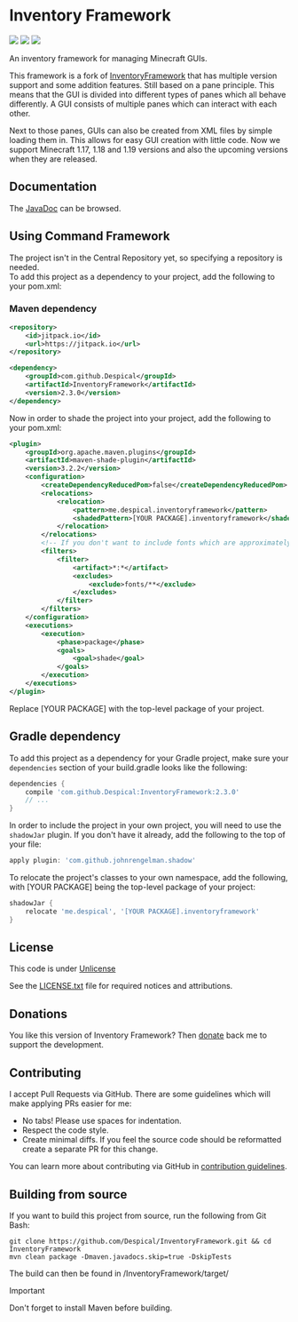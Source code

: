 # Inventory Framework
[![](https://jitpack.io/v/Despical/InventoryFramework.svg)](https://jitpack.io/#Despical/InventoryFramework)
[![](https://img.shields.io/badge/JavaDocs-latest-lime.svg)](https://javadoc.io/doc/com.github.Despical/InventoryFramework)
[![](https://img.shields.io/badge/Wiki-click-lime.svg)](https://github.com/Despical/InventoryFramework/wiki)

An inventory framework for managing Minecraft GUIs.

This framework is a fork of [InventoryFramework](https://github.com/stefvanschie/IF) that has multiple version support and some addition features. Still based on a pane principle. This means that the GUI is divided into different types of panes which all behave differently. A GUI consists of multiple panes which can interact with each other.

Next to those panes, GUIs can also be created from XML files by simple loading them in. This allows for easy GUI creation with little code. Now we support Minecraft 1.17, 1.18 and 1.19 versions and also the upcoming versions when they are released.

## Documentation
The [JavaDoc](https://javadoc.jitpack.io/com/github/Despical/InventoryFramework/latest/javadoc/index.html) can be browsed.

## Using Command Framework
The project isn't in the Central Repository yet, so specifying a repository is needed.<br>
To add this project as a dependency to your project, add the following to your pom.xml:

### Maven dependency
```xml
<repository>
    <id>jitpack.io</id>
    <url>https://jitpack.io</url>
</repository>
```
```xml
<dependency>
    <groupId>com.github.Despical</groupId>
    <artifactId>InventoryFramework</artifactId>
    <version>2.3.0</version>
</dependency>
```

Now in order to shade the project into your project, add the following to your pom.xml:
```XML
<plugin>
    <groupId>org.apache.maven.plugins</groupId>
    <artifactId>maven-shade-plugin</artifactId>
    <version>3.2.2</version>
    <configuration>
        <createDependencyReducedPom>false</createDependencyReducedPom>
        <relocations>
            <relocation>
                <pattern>me.despical.inventoryframework</pattern>
                <shadedPattern>[YOUR PACKAGE].inventoryframework</shadedPattern>
            </relocation>
        </relocations>
        <!-- If you don't want to include fonts which are approximately 150 kbs -->
        <filters>
            <filter>
                <artifact>*:*</artifact>
                <excludes>
                    <exclude>fonts/**</exclude>
                </excludes>
            </filter>
        </filters>
    </configuration>
    <executions>
        <execution>
            <phase>package</phase>
            <goals>
                <goal>shade</goal>
            </goals>
        </execution>
    </executions>
</plugin>
```
Replace [YOUR PACKAGE] with the top-level package of your project.

## Gradle dependency
To add this project as a dependency for your Gradle project, make sure your `dependencies` section of your build.gradle looks like the following:
```Groovy
dependencies {
    compile 'com.github.Despical:InventoryFramework:2.3.0'
    // ...
}
```
In order to include the project in your own project, you will need to use the `shadowJar` plugin. If you don't have it already, add the following to the top of your file:
```Groovy
apply plugin: 'com.github.johnrengelman.shadow'
```
To relocate the project's classes to your own namespace, add the following, with [YOUR PACKAGE] being the top-level package of your project:
```Groovy
shadowJar {
    relocate 'me.despical', '[YOUR PACKAGE].inventoryframework'
}
```

## License
This code is under [Unlicense](https://unlicense.org/)

See the [LICENSE.txt](https://github.com/Despical/InventoryFramework/blob/main/LICENSE) file for required notices and attributions.

## Donations
You like this version of Inventory Framework? Then [donate](https://www.patreon.com/despical) back me to support the development.

## Contributing

I accept Pull Requests via GitHub. There are some guidelines which will make applying PRs easier for me:
+ No tabs! Please use spaces for indentation.
+ Respect the code style.
+ Create minimal diffs. If you feel the source code should be reformatted create a separate PR for this change.

You can learn more about contributing via GitHub in [contribution guidelines](../CONTRIBUTING.md).

## Building from source
If you want to build this project from source, run the following from Git Bash:

    git clone https://github.com/Despical/InventoryFramework.git && cd InventoryFramework
    mvn clean package -Dmaven.javadocs.skip=true -DskipTests

The build can then be found in /InventoryFramework/target/<br>
> [!IMPORTANT]  
> Don't forget to install Maven before building.
